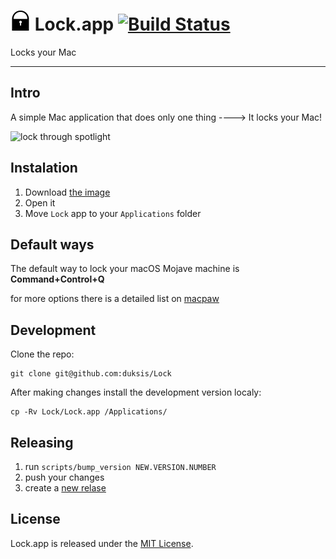 # ![logo](./assets/lock.iconset/icon_32x32.png) Lock.app [![Build Status](https://travis-ci.org/duksis/Lock.svg?branch=master)](https://travis-ci.org/duksis/Lock)

Locks your Mac

---


## Intro

A simple Mac application that does only one thing
----> It locks your Mac!

![lock through spotlight](./assets/lock_in_action.gif)


## Instalation

1. Download [the image](https://github.com/duksis/Lock/releases/download/v1.0.2/lock.dmg)
2. Open it
3. Move `Lock` app to your `Applications` folder


## Default ways

The default way to lock your macOS Mojave machine is **Command+Control+Q**

for more options there is a detailed list on [macpaw](https://macpaw.com/how-to/lock-mac-screen)


## Development

Clone the repo:
```
git clone git@github.com:duksis/Lock
```

After making changes install the development version localy:
```
cp -Rv Lock/Lock.app /Applications/
```


## Releasing

1. run `scripts/bump_version NEW.VERSION.NUMBER`
2. push your changes
3. create a [new relase](https://github.com/duksis/Lock/releases/new)


## License
Lock.app is released under the [MIT License](./LICENSE).
